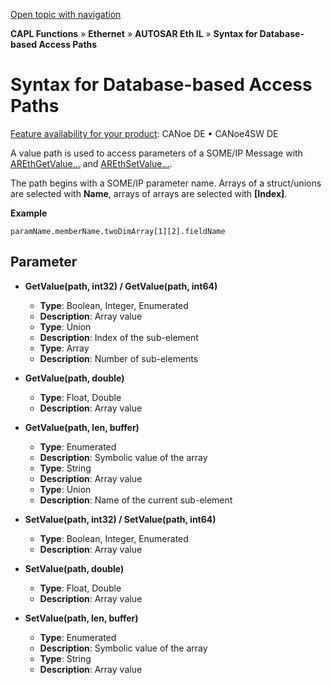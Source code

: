 [Open topic with navigation](../../../../../../CANoeDEFamily.htm#Topics/CAPLFunctions/IP/AUTOSARethIL/Functions/CAPLfunctionAREthSyntaxDatabaseAccessPath.md)

**CAPL Functions** » **Ethernet** » **AUTOSAR Eth IL** » **Syntax for Database-based Access Paths**

# Syntax for Database-based Access Paths

[Feature availability for your product](../../../../Shared/FeatureAvailability.md): CANoe DE • CANoe4SW DE

A value path is used to access parameters of a SOME/IP Message with [AREthGetValue...](CAPLfunctionAREthGetValue.md) and [AREthSetValue...](CAPLfunctionAREthSetValue.md).

The path begins with a SOME/IP parameter name. Arrays of a struct/unions are selected with **Name**, arrays of arrays are selected with **[Index]**.

**Example**

`paramName.memberName.twoDimArray[1][2].fieldName`

## Parameter

- **GetValue(path, int32) / GetValue(path, int64)**
  - **Type**: Boolean, Integer, Enumerated
  - **Description**: Array value
  - **Type**: Union
  - **Description**: Index of the sub-element
  - **Type**: Array
  - **Description**: Number of sub-elements

- **GetValue(path, double)**
  - **Type**: Float, Double
  - **Description**: Array value

- **GetValue(path, len, buffer)**
  - **Type**: Enumerated
  - **Description**: Symbolic value of the array
  - **Type**: String
  - **Description**: Array value
  - **Type**: Union
  - **Description**: Name of the current sub-element

- **SetValue(path, int32) / SetValue(path, int64)**
  - **Type**: Boolean, Integer, Enumerated
  - **Description**: Array value

- **SetValue(path, double)**
  - **Type**: Float, Double
  - **Description**: Array value

- **SetValue(path, len, buffer)**
  - **Type**: Enumerated
  - **Description**: Symbolic value of the array
  - **Type**: String
  - **Description**: Array value
